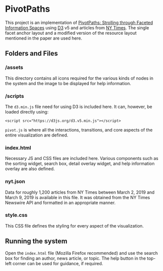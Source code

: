 # PivotPaths

This project is an implementation of [PivotPaths: Strolling through Faceted Information Spaces](https://mariandoerk.de/pivotpaths/infovis2012.pdf) using [D3](http://d3js.org) v5 and articles from [NY Times](https://developer.nytimes.com/docs/timeswire-product/1/overview). The single facet anchor layout and a modified version of the resource layout mentioned in the paper are used here.

## Folders and Files

### /assets

This directory contains all icons required for the various kinds of nodes in the system and the image to be displayed for help information.

### /scripts

The `d3.min.js` file need for using D3 is included here. It can, however, be loaded directly using:
```
<script src="https://d3js.org/d3.v5.min.js"></script>
```
`pivot.js` is where all the interactions, transitions, and core aspects of the entire visualization are defined.

### index.html

Necessary JS and CSS files are included here. Various components such as the sorting widget, search box, detail overlay widget, and help information overlay are also defined.

### nyt.json

Data for roughly 1,200 articles from NY Times between March 2, 2019 and March 9, 2019 is available in this file. It was obtained from the NY Times Newswire API and formatted in an appropriate manner.

### style.css

This CSS file defines the styling for every aspect of the visualization.

## Running the system

Open the `index.html` file (Mozilla Firefox recommended) and use the search box for finding an author, news article, or topic. The help button in the top-left corner can be used for guidance, if required.
